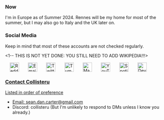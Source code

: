 ### Now

I'm in Europe as of Summer 2024. Rennes will be my home for most of the summer, but I may also go to Italy and the UK later on.

### Social Media

Keep in mind that most of these accounts are not checked regularly.

<1-- THIS IS NOT YET DONE: YOU STILL NEED TO ADD WIKIPEDIA!!!>


<div style="display: flex; justify-content: space-around;">
    <a href="https://www.reddit.com/user/Collisteru">
        <img class="icon" src="https://upload.wikimedia.org/wikipedia/en/thumb/b/bd/Reddit_Logo_Icon.svg/800px-Reddit_Logo_Icon.svg.png" alt="Reddit" style="width:auto; height:30px;">
    </a>
    <a href="mailto:sean.dan.carter@gmail.com">
        <img class="icon" src="https://upload.wikimedia.org/wikipedia/commons/e/e4/Farm-Fresh_mail_box.png" alt="Email" style="width:auto; height:30px;">
    </a>
    <a href="https://twitter.com/Collisteru">
        <img class="icon" src="https://upload.wikimedia.org/wikipedia/commons/c/ce/X_logo_2023.svg" alt="Twitter (X)" style="width:auto; height:30px;">
    </a>
    <a href="https://collisteru.tumblr.com">
        <img class="icon" src="https://upload.wikimedia.org/wikipedia/commons/3/30/B%26W_Tumblr_icon.png" alt="Tumblr" style="width:auto; height:30px;">
    </a>
    <a href="https://mastodon.social/@Collisteru">
        <img class="icon" src="https://upload.wikimedia.org/wikipedia/commons/thumb/4/48/Mastodon_Logotype_%28Simple%29.svg/1024px-Mastodon_Logotype_%28Simple%29.svg.png" alt="Mastodon" style="width:auto; height:30px;">
    </a>
    <a href="https://www.youtube.com/user/Collisteru">
        <img class="icon" src="https://upload.wikimedia.org/wikipedia/commons/thumb/4/42/YouTube_icon_%282013-2017%29.png/1024px-YouTube_icon_%282013-2017%29.png" alt="YouTube" style="width:auto; height:30px;">
    </a>
    <a href="https://open.spotify.com/user/Collisteru">
        <img class="icon" src="https://upload.wikimedia.org/wikipedia/commons/8/84/Spotify_icon.svg" alt="Spotify" style="width:auto; height:30px;">
    </a>
    <a href="https://www.deviantart.com/collisteru">
        <img class="icon" src="https://upload.wikimedia.org/wikipedia/commons/f/f5/DeviantArt_logo.png" alt="DeviantArt" style="width:auto; height:30px;">
    </a>
    <a href="https://en.wikipedia.org/wiki/User:Collisteru">
</div>


### Contact Collisteru

Listed in order of preference

- Email: sean.dan.carter@gmail.com
- Discord: collisteru (But I'm unlikely to respond to DMs unless I know you already.)
